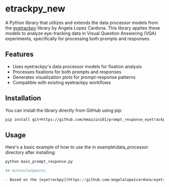 # etrackpy_new

A Python library that utilizes and extends the data processor models from the [eyetrackpy](https://github.com/angelalopezcardona/eyetrackpy) library by Angela Lopez Cardona. This library applies these models to analyze eye-tracking data in Visual Question Answering (VQA) experiments, specifically for processing both prompts and responses.

## Features

- Uses eyetrackpy's data processor models for fixation analysis
- Processes fixations for both prompts and responses
- Generates visualization plots for prompt-response patterns
- Compatible with existing eyetrackpy workflows

## Installation

You can install the library directly from GitHub using pip:

```bash
pip install git+https://github.com/mmazzini01/prompt_response_eyetrackpy.git
```

## Usage

Here's a basic example of how to use the  in example\data_processor directory after installing:

```python
python main_prompt_response.py

## Acknowledgments

- Based on the [eyetrackpy](https://github.com/angelalopezcardona/eyetrackpy) library by Angela Lopez Cardona